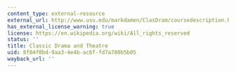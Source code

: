 ```yaml
---
content_type: external-resource
external_url: http://www.usu.edu/markdamen/ClasDram/coursedescription.htm
has_external_license_warning: true
license: https://en.wikipedia.org/wiki/All_rights_reserved
status: ''
title: Classic Drama and Theatre
uid: 8f04f0bd-9aa3-4e4b-ac6f-fd7a780b5b05
wayback_url: ''
---
```

